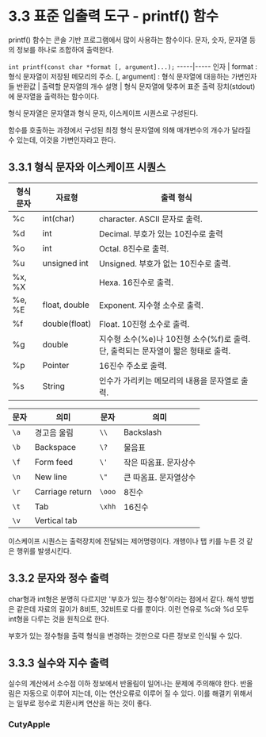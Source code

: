 # 3.3 표준 입출력 도구 - printf() 함수

printf() 함수는 콘솔 기반 프로그램에서 많이 사용하는 함수이다. 문자, 숫자, 문자열 등의 정보를 하나로 조합하여 출력한다.

`int printf(const char *format [, argument]...);`
-----|-----
인자 | format : 형식 문자열이 저장된 메모리의 주소. [, argument] : 형식 문자열에 대응하는 가변인자들
반환값 | 출력할 문자열의 개수
설명 | 형식 문자열에 맞추어 표준 출력 장치(stdout)에 문자열을 출력하는 함수이다.

형식 문자열은 문자열과 형식 문자, 이스케이프 시퀀스로 구성된다. 

함수를 호출하는 과정에서 구성된 최정 형식 문자열에 의해 매개변수의 개수가 달라질 수 있는데, 이것을 가변인자라고 한다. 

## 3.3.1 형식 문자와 이스케이프 시퀀스

형식 문자 | 자료형 | 출력 형식
---------|--------|---------
%c | int(char) | character. ASCII 문자로 출력.
%d | int | Decimal. 부호가 있는 10진수로 출력
%o | int | Octal. 8진수로 출력.
%u | unsigned int | Unsigned. 부호가 없는 10진수로 출력.
%x, %X | | Hexa. 16진수로 출력.
%e, %E | float, double | Exponent. 지수형 소수로 출력.
%f | double(float) | Float. 10진형 소수로 출력.
%g | double | 지수형 소수(%e)나 10진형 소수(%f)로 출력. 단, 출력되는 문자열이 짧은 형태로 출력.
%p | Pointer | 16진수 주소로 출력.
%s | String | 인수가 가리키는 메모리의 내용을 문자열로 출력.

문자 | 의미 | 문자 | 의미
-----|-----|------|-----
`\a` | 경고음 울림 | `\\`| Backslash
`\b` | Backspace | `\?` | 물음표
`\f` | Form feed | `\'` | 작은 따옴표. 문자상수
`\n` | New line | `\"` | 큰 따옴표. 문자열상수
`\r` | Carriage return | `\ooo` | 8진수
`\t` | Tab | `\xhh` | 16진수
`\v` | Vertical tab | |

이스케이프 시퀀스는 출력장치에 전달되는 제어명령이다. 개행이나 탭 키를 누른 것 같은 행위를 발생시킨다. 

## 3.3.2 문자와 정수 출력

char형과 int형은 분명히 다르지만 '부호가 있는 정수형'이라는 점에서 같다. 해석 방법은 같은데 자료의 길이가 8비트, 32비트로 다를 뿐이다. 이런 연유로 %c와 %d 모두 int형을 다루는 것을 원칙으로 한다.

부호가 있는 정수형을 출력 형식을 변경하는 것만으로 다른 정보로 인식될 수 있다.

## 3.3.3 실수와 지수 출력

실수의 계산에서 소수점 이하 정보에서 반올림이 일어나는 문제에 주의해야 한다. 반올림은 자동으로 이루어 지는데, 이는 연산오류로 이루어 질 수 있다.
이를 해결키 위해서는 일부로 정수로 치환시켜 연산을 하는 것이 좋다.

### CutyApple